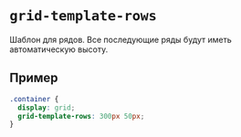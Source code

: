 # `grid-template-rows`

Шаблон для рядов. Все последующие ряды будут иметь автоматическую высоту.

## Пример

```css
.container {
  display: grid;
  grid-template-rows: 300px 50px;
}
```
